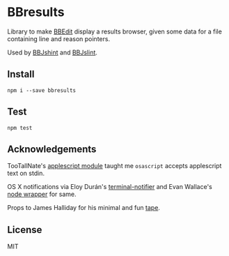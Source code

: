 BBresults
=========

Library to make [BBEdit](http://barebones.com/products/bbedit/) display a results browser, given some data for a file containing line and reason pointers.

Used by [BBJshint](https://github.com/isao/bbjshint/) and [BBJslint](https://github.com/isao/bbjslint/).

Install
-------
`npm i --save bbresults`

Test
----
`npm test`

Acknowledgements
----------------
TooTallNate's [applescript module](https://github.com/TooTallNate/node-applescript/) taught me `osascript` accepts applescript text on stdin.

OS X notifications via Eloy Durán's [terminal-notifier](https://github.com/alloy/terminal-notifier/) and Evan Wallace's [node wrapper](https://npmjs.org/package/terminal-notifier/) for same.

Props to James Halliday for his minimal and fun [tape](https://github.com/substack/tape/).

License
-------
MIT
